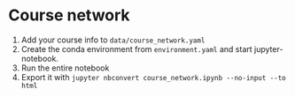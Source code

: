 # Course network

1. Add your course info to `data/course_network.yaml`
2. Create the conda environment from `environment.yaml` and start jupyter-notebook.
3. Run the entire notebook
4. Export it with `jupyter nbconvert course_network.ipynb --no-input --to html`

